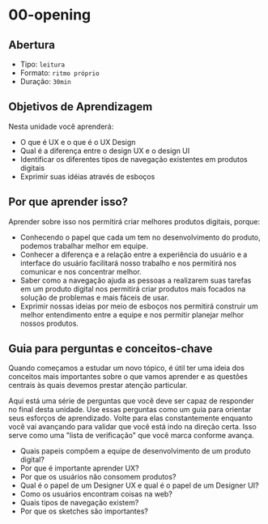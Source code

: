 # 00-opening

## Abertura

* Tipo: `leitura`
* Formato: `ritmo próprio`
* Duração: `30min`

## Objetivos de Aprendizagem

Nesta unidade você aprenderá:

* O que é UX e o que é o UX Design
* Qual é a diferença entre o design UX e o design UI
* Identificar os diferentes tipos de navegação existentes em produtos digitais
* Exprimir suas idéias através de esboços

## Por que aprender isso?

Aprender sobre isso nos permitirá criar melhores produtos digitais, porque:

* Conhecendo o papel que cada um tem no desenvolvimento do produto, podemos trabalhar melhor em equipe.
* Conhecer a diferença e a relação entre a experiência do usuário e a interface do usuário facilitará nosso trabalho e nos permitirá nos comunicar e nos concentrar melhor.
* Saber como a navegação ajuda as pessoas a realizarem suas tarefas em um produto digital nos permitirá criar produtos mais focados na solução de problemas e mais fáceis de usar.
* Exprimir nossas ideias por meio de esboços nos permitirá construir um melhor entendimento entre a equipe e nos permitir planejar melhor nossos produtos.

## Guia para perguntas e conceitos-chave

Quando começamos a estudar um novo tópico, é útil ter uma ideia dos conceitos mais importantes sobre o que vamos aprender e as questões centrais às quais devemos prestar atenção particular.

Aqui está uma série de perguntas que você deve ser capaz de responder no final desta unidade. Use essas perguntas como um guia para orientar seus esforços de aprendizado. Volte para elas constantemente enquanto você vai avançando para validar que você está indo na direção certa. Isso serve como uma "lista de verificação" que você marca conforme avança.

* Quais papeis compõem a equipe de desenvolvimento de um produto digital?
* Por que é importante aprender UX?
* Por que os usuários não consomem produtos?
* Qual é o papel de um Designer UX e qual é o papel de um Designer UI?
* Como os usuários encontram coisas na web?
* Quais tipos de navegação existem?
* Por que os sketches são importantes?

